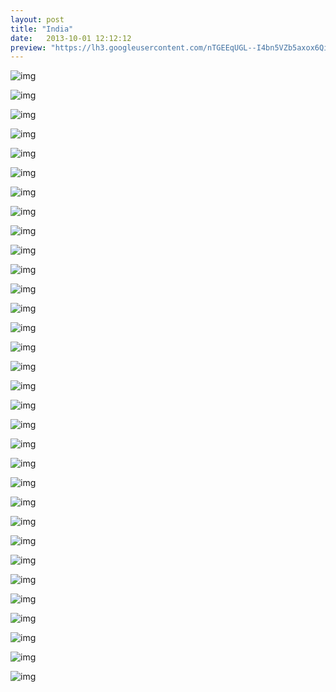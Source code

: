 ```yaml
---
layout: post
title: "India"
date:   2013-10-01 12:12:12
preview: "https://lh3.googleusercontent.com/nTGEEqUGL--I4bn5VZb5axox6QiVxJgp7uNxsA6ahSHxiSJWjTZg70jmuqlJD1divCZE75uMmS7cp1vAi4JGaOSwyKNQKZyqruNho3g5l9Vx6_FQjgqXWHaxmSzuqKbKRQYEzLqxoBaqb37ifbrGI008qOElYnTba-a9J3_DIs7nx3Xm0A70THMeJd6BihbM-5qvxHjgZbJ1v7fhu_vbaPn5Ll5akNAX1oT05YIy_Tv8z3irqxwS66mKecIVSfvQKJTg5W684L30nMcq2pR7GmPlE5dZWVV_WFJg_yO6-cYIV97cgZk6HDQVBATeUQfDluQtcEv7be-za4DziZHyLAzP39x1eORyzXprQFi_4lKfuM04Y7rzqRlCrBwdYPbfIgSvvoZijEb20QipC_8OteGRSEF6KFnmPvzD3UEuWyxiNSJI7U4CZdyf6RWbI2h7CYqOxZ9mkU5nYWK36l5_QUtG2atN79Qf0DuE4NdgayGFwPY-Pl7wBEC6ZiirjF9R-mkzz7lsGFAtUqtf6F0oo-pdehG_Qtgm0wdzVlScLz_lrWw88RzhTaWAECO8MNwTaUJes4s6w4kRWzwU-zts_TI8INdg1uc39wSojd-MsZ-Rf9QhOupFVQQeMy_XFUAimAnQRTdXHSLsYBOIH6JJa1lv=w490-h315-no"
---
```



![img](https://lh3.googleusercontent.com/nTGEEqUGL--I4bn5VZb5axox6QiVxJgp7uNxsA6ahSHxiSJWjTZg70jmuqlJD1divCZE75uMmS7cp1vAi4JGaOSwyKNQKZyqruNho3g5l9Vx6_FQjgqXWHaxmSzuqKbKRQYEzLqxoBaqb37ifbrGI008qOElYnTba-a9J3_DIs7nx3Xm0A70THMeJd6BihbM-5qvxHjgZbJ1v7fhu_vbaPn5Ll5akNAX1oT05YIy_Tv8z3irqxwS66mKecIVSfvQKJTg5W684L30nMcq2pR7GmPlE5dZWVV_WFJg_yO6-cYIV97cgZk6HDQVBATeUQfDluQtcEv7be-za4DziZHyLAzP39x1eORyzXprQFi_4lKfuM04Y7rzqRlCrBwdYPbfIgSvvoZijEb20QipC_8OteGRSEF6KFnmPvzD3UEuWyxiNSJI7U4CZdyf6RWbI2h7CYqOxZ9mkU5nYWK36l5_QUtG2atN79Qf0DuE4NdgayGFwPY-Pl7wBEC6ZiirjF9R-mkzz7lsGFAtUqtf6F0oo-pdehG_Qtgm0wdzVlScLz_lrWw88RzhTaWAECO8MNwTaUJes4s6w4kRWzwU-zts_TI8INdg1uc39wSojd-MsZ-Rf9QhOupFVQQeMy_XFUAimAnQRTdXHSLsYBOIH6JJa1lv=w490-h315-no)

![img](https://lh3.googleusercontent.com/DphwzfYTgDIJTYjgG2S0TsN3IryB9SgdldxyuPyX3DpkWGbVUaYXmzq4rM3EzTI45D-9wbA0WA5tLX9jq1iTYTMebcubmNa2YrmvsIqC4S7vc-Icr89Swfqprf8Im97mQPBnPUyTX21bTaf0woQ8XIvBURzdASBdgTRc34XxqjrdS_j2pq5z4eC_iEaGIbm0np9DAW0IgiEl8lpo6_UNbzF3DtPKSfl7z3UjjnvJ3f0Jx768FPd7s1Ylez--ggrTMBf0x6TH7TswqTZEsJEyKRuIJ3RmAVFnRyKdZVOm28cMe4i7UGVovr6e-t1stzJqH4mmDWy9wIa-gVRkvH_0LFhp9vy9IXO85wf5LdBohHg8c98Y3zv-2ue91esqNRwpPXrQUD48mmxY4fyf9oQh-5kHfIlR5cg-iPRyUQJznHrdGaqKVQg8IlObxoS8sINLnjKoQc67_mVcRkmSFpZDpQVEZwice7T7QDwZdwvmrjTxbQl5THYk7lK9OsY__NIpNQzd_DAA4Xbo_cy2ySYvUqQR5xyY_dbYmIn0ACDjakEyjODDy6ya7WmiIvqNBy4oEGEl9093TVgN7jnieMffB4HoHbDHpU18boyvXsJ0hHzoWmzQO-OGQ34sOmn0Ybeopq6V7CcUIYeOOD0Mon8bwAUg=w2012-h1509-no)

![img](https://lh3.googleusercontent.com/TqcKmQCkeTJePnbOX0llET87HDE7gu8e0Zi0cIElD3bWl8OrCT0_MtsjYUWKdb0EXSqOJdCWsxgEvdlU1eNr53EBdAbsQR4B1hjMIwwWNTDGVs-O1aKMDyn04h2pGaNsbe0IRk-zsI91mGdlmIW46dLctbXsr0KO3LHBc__3zljeqYvY48DxySGTOqSwYyvP6mq7WhsYXvTbTKMElnXsAZvv14qVO5tvyy3QmtB3KQ_skp-jzbNbQyXZjXmLRIWmIaD8AFWagbr5sSBLxKaTUDi2nSmoRI3Bve-iPWYVzU1eswwlAmtXpEFgombyBXnWP_KlTp5u6dTM4jZZt0_xso0FGeaRvCyqbavtOCRywJrqFnxVuFtV0Rk0afJgu6zE7gfzTKMmf2ZtgmwUxSNVNB4eP3cuX_nHyrTeIITIwny1R1yrDc0YLnkQbRzduPMKp5hzzjbgWOFZ6AhCgDHaWbUaZsT_r3Am6Z8nRd38mDQJPuxwLDhmnHtf74Xolw6-amomwx5pw2gdJBjpgoQF5B9FlGjiG78paXRX47ZTrjUAzMLo7xDsubPXfB9J8aB4cZAA7IBpa3vk-VJGoydLxnnfDBxqVMxsTerCpvlDVB3X2GQ02aV3A6Mdub-VxA9zdOuGCOFjHkd4L6GCgkB_9zzl=w1270-h1692-no)

![img](https://lh3.googleusercontent.com/lKkwahYdH3iFdMEiSmH-iaLwjZ9AbzVtcgcLOZov4jG7akUWGGImFqq4N0haFzDXVd_rx-ARCWd53zUHdNIVTqP0kxrCali09xUhi4geYTiCSjOmobmxZrVXKghypwaeXfuebujgHLulZb_bjFBDGRscREhV-7sfLYoxuEqKYlxs5X3XGATjC-xk2RH-9hfz5jerkLl3HK4YIsLzCM2qGmST8npNVvZUcY1mh8iWdAMv2qpuVjsQrxT6d5nvA6yRQv5v2fAv6etBVfkeWOcAYQTjEhlh2JaS4LqLX9eKpUbiwqSz_4YNqXO9WlJ1yOVgvsjKjJgm7pdj6qcHmyJzz34ee4bQxVFJOgcoYgW0O61Vl8tWPajNljMUwFk_pggUk5BjwjLb2MUAqwRCJXaTS-2cqq2EdFMbu4E5D7Tta-GNXDZdPw--2iPFDh07mwjtgISVQL3X4FuvseUmCmiVXfiUFMHnnFi3oxlC_L35KPao0AlxkXcCG1ZDuzm4as9iZ_78K0VdKE6p9ekHD8hcqjM2HsH0AQbrv3XqcSqN0Fm4Ir66kY-geWYdbcDtbBh0U8k1tNGJCBRjCca9-_Rtx_E2qlDhYvwzPxnyuSzRZti_VngDiEjjJJbyM9OCFGbH6tti_lxKIczU_MSK6mnJvvlX=w2406-h1612-no)

![img](https://lh3.googleusercontent.com/OqKEdQ6Amv8KsVg7uBW_LM842I7aBNjkXl348Cqil7i4LEbX4PHlOEBLwCOd9plJGpDUph27p-LGjIVLEsLlycdUBZJfzU6_DtJWEVuqYdtXWSAUsy_DGyXw6AKFALtBiqdTvjJaerjVKrTpOIDGV3ueM4Wz2dOknKKOnkbGbBLpWgigwSWrUMWZEVTpVcoou9d4x5hBGCnCeS04puoh18xbVj8-6p9MEYpYeaxVWj47BG7TWHy4_Vc3P4_iBaNva4sHibo2umm_0KKzTKDmZYWXYOpYKKJP8bG-RRqu90ZZfcnapVwixO7kxHhloPJutTEhbpB3S7BPinJtzaL2q60Er0LyB1VrjBgU9sUoypj2h7tGi5gaLd3aoaEjy1I6nPTwwCL9mzdjR8AlsMUeP5jqzOkkffXLemRbNSbEOBX87ImxeuZCHv63TT1_TiT3nVZw61GOFLK9MLQdGzxlibVmDVtGBrPik4kZSMknhzfq4wvs0cKC-TvNBtXvEAMePAjT1UyIM3JLp95HMyVsOsMdwJJ0l8SW2EkktftsV1yMWNLd9S5aDbEztMmhMzemDDjDpRXi3xQ8RVYfAwfyq229Nq8WFtTlPUOIdsvjeubShMlDV8F596izvle6T3H4zm2twr9RuHG71pICKWZ2BA6g=w1680-h1126-no)

![img](https://lh3.googleusercontent.com/0mPbue0d6PL9noEfZyLkYqcoczY4TAHIMaUJudNMjlr08YCUFtFdxquS88ZcyMtCWBffRgTmfxSwPW2Tq3QLsFmojZTBXaYmnT6tWmLb9d_50QBCVj5LSft6fLsy3NAe490RYg884izLaH_WwVteRASwh-bD1purHmCEGWkamNk5Ln7HA7iHAh3G7DU-4Q8mpWZRWA5BIPGARUOIbqwGtSwR6Y1KFTz4yGkzvb3KeWZcI_2e2u_gkzzrS2olpaqpxc_QOPbYNzrJqqouraPYESLBUH4IYBo8qrn6S-dCBbsm4gzly-haZKCmlDEW0vu5oyZ5g8sgqn95d04jvbtCo-qInmT2nwrS0eJj6_3qPu-laDB4BC4PSujaI6QDvnD7K1oYT0tt4LTT-7PSLUXWlpmOKizMuzSGRWhENltablmDb1AkYp_vWgUpxfWq3wPCsUk1mFrfVG_gm51HCjWddNbZLdQ_aeGQURoKh2m1ehw3lZQHBJF8eSNf3DIZ3Llla4i60wrotHMYGI5nSWVLi0LkxPBmaHq_XoEGJLriAHAiry3yOJxu5x4iy2YYqLHnBU4EB4Q3Ry6QHmyM1KaCvIYX0_IOjdt2oCPYtAMysBxxh68G9ChBmwGaPh12tnvAW1Q6osf760f7Eh0dijrjIi80=w1680-h1126-no)

![img](https://lh3.googleusercontent.com/H2inRXEAh4gAwv002ZaajOndDJZ7JN1yN9W_lVN8LqOTWSbgBH47mMaAOCZhECXR7uyFBhuZ687ho1inZqvau2ugGTsC0dp31NpjUTeW8jJr8ZLyLuDOLm7N72rNeGKB1ghkUph3rCflKAUkUZQ9v9v_r5iJP2P4jakiODPqGBwIsZ8nuxBTic6g4dPyiqCHu3p_zXbt9y80Un1Iidqi5XuP2et9MECrWLZlWm_KgqVgf9W_mdqtaNoffaTRLLTxQRVcyVvJlJ89M36OBVN5juSEnXueQ-4bheeesBQL4Io0Yj7_AsxvPtfZOyt5acDIy026NjcYl1bzwIM094qOCmYxsQWFpUFY1HEK_6xBBH8UnHVODfseXacHN3nkm6_i-8atDEbltWTAnxb6zKu4UBHyrXM0iU9UDFkusiCiOLl3LtVwyQhu43Zb-xu-bjES6DGSj_5IvoFajSLlaZdEAjE2RmG2xWyK0f3R3OcEw4h1oF6wmFpS3uRkes0spE_6lu_iM5Zw_0TMndqxfBHx5hRv5QfjtHG0I7ij44pLfpCb0HGSDNFFm_E7Wb90-erPEivXCYGiXDA8tU_Z6E759CK4Morn2Ym5mU4VYK0dWw4M3r3o1dP7r5fGfhjhMxzy5AuHRZc73RsHya0Nci0ORF_k=w1680-h1126-no)

![img](https://lh3.googleusercontent.com/YwuVjboEt0186vriTWW4rANisB-wTzY35qVtNn4b6eu-QsRY15hkMUOkWj28GpvobEAOHTE7p3h4xY2wY-eEVIPItKa5Lt3tvAE1ibMoaA1zMg6ckL0ohFu1rL1MyS60xsuTZzmVCZNvS3mhOwH9GWreGVHLozUj5oYS2QR3cjx71WwiNRVCVlmtcPYEd4KCd9liwzdb4AVfFEvB_L-lljgNr87rWfrsx4cqFO0gXbnKyKd8JveM5uDmwUzlGNL_rtt_xrXLKlxD21unn3Odgj6ymnbHC3gboV4vJGX83N1imLPHN_UxsOZBKyunZiyUqSsXjxdImc3DKbPsIQGCz3xi63qdigI6THPAbRh8vKemS0ZfrFU19Oe7lYn3sm-lofNtz63zUaLWSh8WQVGp3a3n3jhvdo34LSDldvgQOeuK9AcqUJ6_Zynzev8grkARW-vH4rmjwtrxhge3LYqyGgj4VgIsIHC5Cx33w4uMmgBPDnqnQZ9gD1GZwHKpTCFXip1tYhyjEOg2dSxI3ZscKGQkemRVRx9-5wbynbdE6r71yeijmijtWPSSrTpXRJSVNmep_bqEMXntgjEMXoW0LWhTdAE2me2liXSUM6Ltf2zDN0VCZGNCaeWAmut4iWAuwRBIeylLm5WRvZNRyuDUrLU3=w1680-h946-no)

![img](https://lh3.googleusercontent.com/b22dmjwoiRjINX-h8RlmIXvbjsh1yYoEAMU8Ie37QtqvoGPDOvlt1C9P4El-G1siaKqZpppcdJE1f0A5y_w6rhRvsZnHX33u0KxVRcQMpDubUQvKgvVIxitHFvnucgNv97k6YcoAJ0_6J0k0KxS9HMR3Tu-3qimyhCEX_rICHkUZDb8Tzan2Vvq3GqueRHrO0B_IuoMGft0sC4Ze4fZRSnKVin57Im52BElbr5h1thJm-1vSN_QoGpNj8X5fG-9UQEon5tY3MK8VImEYQDES_osv_OIMvnLWjAAw_3UJJOjlETaAZDhZOjN18VtLCmn-QvW7kpolkKT6uSoYjw---nfuu02m_sSzj12D9SegjFm0RWYstudh4tWmmD1eGcH4BBPJBgi4pTHISEfBtQ8XUet9sViBIYhMsSO3ef8_U1j_ePpLK-fudDDw13l7oSDXzy0Q3qzjRLeAnTmMpIOcCLMTW2ZGZ5ItnXe-DSyja_0GFDml0PipFUz3Asx75X4Wj7IEC6PYKeoPMwKOPfZObUfBa4aNK-IATP0TKyb9YnSDaSFdYs84fLHQGpukywpqwWHaUSC2boM5WUi7lwVYht3_FZZkFqjqFdwTWza7ZSylVQFJAKlfVLtQ-Gny0VaoI0WE4rxI54VzhZiLmcFvmSKs=w1680-h1126-no)

![img](https://lh3.googleusercontent.com/ioeiNkiw4wS09paeM-EMZ72j-4B5uJTG919-nlXCAoc66REN5FxQ7jf4CzHj0NeezcX8LU-ierOxqPxlOmrbExHFsh5uJm0AUCz5Vp3wMWr3G0BXiPnKC4yxUrsGyrlHWoR46jCaBvBKzf8zb3TytLYLu3YHfS1k4pDaBkZ9NOSfIpSur3j8HRAmJzjetR-NPWajrkWZVry_sUhSAt3Pkb1WFY3o6hcP1XYj7Jx0pET6ofZBebkXcXow4Qm9dFdHXw3ijYJAjc8TTaHfM70hm1R8Bm5KbGE50vP1bugXpqSmv5EyyTbsnTU9XZdol69QfB4Cs7wIsjKFiHURIk5-8zxvPL8XJ-R62avjjPL9A6NzN9XBOn6VWMCsorzTZPKxmSyJsqVEwahDImZ3VEJh9Rt_ccRW-x63zSZSH3y8MEQcxseaWlm28zGPchitVWxGC1J685VEAbOsj-Ux8iPMCCrXANA3KqObHoqWroS3AyFYDDg7TdhSE1dsU_iVLO9mASWRnE-qTiEmJ6fjV3mlxwqWdUem-5s8f6d9XPRzuVycFzm6uymsXxCprLVc95yxEJHG2RlQU1ZbLzZw8LHcxEIagiwqm4d4TAEX2gnVHbOkmhXY3W7WXXtlBUw_FU_Q5Hq1-lnfMYXnz7g0nUzR2kOv=w1680-h1260-no)

![img](https://lh3.googleusercontent.com/wwt6mf9y20ZhkP2Sys0UyqUIrk3YimONn6o5qJSisuLMuM8wAsqBK69wmya2-q7oGhtxiU5M_o4eBVvTAEIxPZBSEHgmgnSC2xLvfBot495JQAlaG9ng5ZSlUtYecj-BSzL_9NTKbfRSX0_zY7jTFFDVLeH10NRLy7Tcg7YFYzA6LmKhJpYLiDCKHOZOVHjpViYjspHDoohqDbkUXn33S5JsSo1TYCpRhBlbIsUBGGKyU24NT8AhaclQunWVv4M1kUMbREblprts9KXR_kgsRRAvgOWn0W_Cripn-R-j3WnpHyGLrhIu-h_-Byc2urN7XNJtckHKKtSO6oph1Q94Tolx6rHvelTYFC7u9G4jfRHmMkkkbCZydG_Ny7mF5YqR7BA2PucvVV1AWMsSfFVz3cFTq4_jt2NU3Ato5AbqlCGxjni-xcRmPPlhytP0X7taKEHI37x0ZCM0eHr0MjUmg7z1ud9xsH7hjsBuT1eXjwN8pv_sTx9dCku23ee-SMUCXHLUGWdyFs1ozhSbOm9Tlzd_Y2DjPNi66Cg7P6D0EAL85PIJCwOzBZ_65pMK0bNhIZ1RjKIWPBCEU4ApVWPvsq98IuQYLMauvQoI8ZhrILHPrUIEFpVdMCdklKA2AghCy9gxtX0oy-OszCnKahJyKTpX=w1680-h1126-no)

![img](https://lh3.googleusercontent.com/3CQIWd1Qmbm6nV_5HLL72NKiEEGBBo7uJBsrg4KnmWRDo6sJk4f1QHAo3o0VPBTmFG4PsBNTsfrG_A7BCV3Q5CdYMWwz0N4-V5rzDcdAW8_RT7Hb0JfDnepg64ZecPryt1BhRvTHJmVcghcllBLYlaZIuk-LAGNKVn1J8N6w21RbKMmHBfcLgKVtYOnQFFJCChq3qr95PEmj9GEF9lqOKJ-DXXWcrTne4M_qyt-5ncf4atwHGQ1yVaw0Xye2tSU8aERNuCx71VcpHxl8scERxhoOJ4y2EmHOQU40-HBTKjbLrJkyLnipoqpuOtDxLEDNx4PTYZn2dQm-gXkQtdzj_M_G57LoESOIyqH1Vh3Ug3kFS9GrAD1tgAP6vTeVggVFRAhernm7bhdvhI0VosQxML17t45112nDqUEE1U9yV8MNK1MMqtB_QpqcRDmTuawhA5WqbkJu3LWpa-CSkTimOsbP1iiY6gXuZKukazWX5NXo0BtEImZab7dWf46rqxrLbjbXWc3nHyUY8QdqJAo_Ld1zHbjHOt0IxF4C2M3gHGQjRzmTmtEWwQaBjKXOfM9-zoDPP6lp2QULuSDy9M9qM1Mk-W6RqpkFB5Vfhptw9-QXIszelLpNUdp4o7akMRvtc9wYcTCYNXr1xeSdCLmDW45Y=w1680-h1126-no)

![img](https://lh3.googleusercontent.com/VE87ukFug6RwrnzBb9AalEzYoT0SsrAI_durkfsSOjln_0asRmmDUtW8HmW6_Vf0lNI06wLfdFQlZ5i-ZePFect274uRaeMuIR3FNJ9Qz4XYTgZnE1zWJkEKpauDAVhK0e0F9JA6_AfAnDHZG5p5Z-FwRqESYa494RRJqd7h7KABLkmY42trq7TVjs17dTo1IbjRsgOx6hZ7H0YnZnag4UzGA91dl2XCEWc0XVLy65WFFaYLL7Aif3DdgI0OtP2OOHHC-4hWYBTKL8y-eYQsrSzPyhTlkaYYDq5nt_FYRnugY-UvvO44WljSeqCz_lFX0Hn84ODW58TvmZdJrK3g3cp4FR8t2D6abH4udDdvtQ9mXD7upiXV5aKx8ZQXiV-UNLZIyH3Ot3TWdGwFnlPkno1YJeupiuXfbkTlnvGgZtE-jlHvj8hAc_W65p-_Go_nHzuPOBWHk7jlrZcx_ykv6-EggisaInlZ-s79lnrtLl5uCyctluaaiJdsWrCqIPXmMsqv7DFMQqJc-5BahFA5XK44MoSFA9oNGiVTcy_Ul1-L9qhPaMxVFdJOL2dWxPvFsIqi3vrKE3FgXm2iz9Ricqyfhbxixzpn5y3eZa_5s_0naRttgpO3CHYJXW-wzaiVmFcMGhEWVoOPNVN7mymvCYCp=w1270-h1692-no)

![img](https://lh3.googleusercontent.com/sgJ0U8Nh1hOHi6JHwg4-8oIXDJYtdQhZ2jXXjIGrmTFpEIyus0AmnPGHtqVbmfHFen_JOHSQllCk3Bhfv_eCvzrRdyIDk_vl_e-kJgPCaCMB0TVbJQPWN6eCqh_uKcbi0U889rBKfzw1rqiikr8f8OQd49OR08jD5wtfqAfHctj-Vz9DhgZV2qiYkcGnTuYP9bQqb2c1mHI_MVojQ3h23xHWB_1TNyVhzsz8sQwrHFurdR2ATKpu-xTQZSohSUIueR8p9hVbyknnpmJpPLpRYVCQLS1HdWSwdc8mQFPsuBXGMNxz6VJbhCpBKq8wk8rp46yaImifK6UAZMYAt5Qh5dvjs2Lomj-dXzrk4CxnfXkw-VnTDfXvHSSunzqK8RhaZM49tljUprjIPTQ4JWf7_POH6LVe5zUT6ryxdMlAX9PYPNZ7G07oaQ7oC7qD2grRefea01bpC1Ny2m1mzBpmqNwGiqifNptuf2Aur0RV-Jou-ud7iO06k_u8NqkkGneIHdYnkkxMBiBrJ82EC_-sBjZqZc4GPksBTe8WZuZrk-7-iyRpJYP41gHu0JYNbNJ-48P9h3M917jrXljtvNDCXYQNRWao4DQdy8D1cmpTo972BbunQ2rKKZnM_vst_ijypxy0bgRg0LiJtdm142le_Q2i=w1680-h1260-no)

![img](https://lh3.googleusercontent.com/3wFGW_sCvkPSS_4Ng9-LpP7ssf8h71OmND2wuXH8RVXP4oBxJmWjsQkYnoW9Ra5BMfJLcU8E0Cz6K0Z8UxW_PNsZqJ2Q8w9SiAjeCkFxwYxIgn0D5OyO56Whp84q371RRMi6rj74sUKj2FCu6BUn7udfGDhBgUvBOvRfPUMTgYmxBTxuGa6wycDm_IORMEcayJHsEamJ4yXJit-QOAG-X85o2xHko6e4GaJsTKxGvx--OvGvON2Ft319MNbHJKK8n-xSEP58g4jYsw3ddBF0U6z4Zmi_giw2mXuTRBmypmKya1pWQwe6UgKdO58x6DJJqqf6y-b_o7UHxKWr0Uui-zy78KDUx6Ygujg4JD6nkTifbIbWVE4LqJcDU2llZoRQUfir8mo_RsiOPF_0hC3ZqHvSRFzzIWoryqqauW9OiwRLuATbBTXNUbQd3VtWKVxGwUhGCD34ZmbzfHjaYp9VQlyYTHXMAqh2HK8aYQ8jlsHGU8Kaub9aSgEkkFaGckLy4ysiMioE5w3gU40lrZOtbS52ao7ks5OZ5dk_lswmtjktQFgzuKSQ7Lx08pqQ_QSfQuegqEnULzbkgMiP-0OZFEpiKjmv6HzR1udT5X576IK6OStjsY399wjXEkyxnbYVfHG44zrj58q9vZn5IzmJiab6=w1680-h1126-no)

![img](https://lh3.googleusercontent.com/-HY3ibQQ5tUKgbi3TUDdixhYTFdzJCx2sgh5edec531A3q-CgOZ0JOXLfrfDHa6AEt_q1ua26tLkKUxuDXXauZY-jx0EL8ir0kI8U9ZwofPvCGGdLWOOBb0ZxV2palk5QRsDYkBChckogZDzO1i18Y6TCjfQIInKUJLWzE9OL1BasNT78SVANd3mcPHG4klyWY3qfFlyXcQdGbKEpKBYYoAEmqAc2ebgOOLqnbt5KGGZa1NLQ58x480qhdkK22Re6OPd2_O3Dp79IzogxBB4u32VCs0KyQCAYQrnN2PnnEPkQZs5NQQXuroGlD23JdQbOw3NXCocM8n7dlNuwt8Pb5a2ROZl6h01ceKpJMZ-VrurUBmnWvf6uC6YsMZ8SobwVRvwvKReMM7SRLMIKgcz6267P_u-veRvu85-wYurGSXnzFiVkCxmR9KJjvfoG2w0CylnW2XCrIlfGXTdMDWwtDRgR2IUGF45nQjN3YKAUqdWcmWLTPP8sRFG9wiS2FgaQBuVu2pW45O0wXS97RR8pk4849q3kcGxO0_g3nuDKvSPd4Uy358Fk3qreXxbor-W9oFb0f2iQo_Q2J_hUsHctkZJcQWkU7YEXvubjZ4GqdkEQnUrNoFWlOcdAPe5Mkz_bVjl9IMkKUeVzrFJ-DamLANN=w1680-h1260-no)

![img](https://lh3.googleusercontent.com/jLcAP6lsDfVppFRMsQQSBNdTl6_eGk503Uhed70l9PhsU-3ZvhjqS9WZVNGcAbZHk8uGx1nLSYUy-gWQmbRcyX10ZTXJnOAxbvDUkKYbQ7NEkim15vAtE2enrOU3trEoMD1RgONdwurvgH9zeUAKDL9LYzM9-Z8zMf_PzMUrq38Vlt5EB6zbGXcCwEMTZQlJMAZ2i_bi1CcFJV2GFzFhJ-rbmBweU3q_vNsLCxVDW7rVHtUpYQ73eiHEb4Cyi-d7hijVx9I7DpStpWxH-vMgQqhBbRdO5AOb11_bT47s3JF50QcaodUvVs7Au4ZOWIyS1QGGCvXiAHtKlzggRKkb809ImDcFHm7s0jfN_BhtFdlTK0W2DQocaa0H2wfgo279sjnSFrK6Mu1v-a_r3YRbhN7VBplrZYSUwVdjyIhnG0x6pEWnIcSH3wCIQTW8GI--nIVRtGeRxuUZwV4fGOXcn7Q0K6TBe_HjPD-VJjcTCI9hh6nr57q3gGYalbYD3YnVyrvQ9iCaTqtga7roA1aD5SISv1_mGRr9pQ2eBa90_mvjLyDaIEq7US6t5zvGbH5nNhd7-QEYwaYb6sJ0RPp_uUWejgkb1RB_zncyL4cBYcFUVktIGRsUiCD2SimIdPfdRVlcKwDK_s0QtjkYkAQKnKW4=w1680-h1126-no)

![img](https://lh3.googleusercontent.com/q5UmwDRuupUB5PL-eyBIJ9Y1jppE9kOxLhWjAVXFt-xNsJOMh5j9z1MczDrF-xJ9Xeb6bg6YMc6Su8u-lMJA0iLi1pwJrCHeshq3qivNq7V_0AceNpW5aSABhC-c3X4LMfqQnbtvl66ZY8gf8EuISg99mgcIR61Ouzpxu7vd3vCMqAWgxNsaRwSjMnHkf0mzv0bOljtfEJL7Ye6-afg_7tOopr19kI6IbdIn3umjMW_bGoNxan32kqjItRXZMs_gMoN7i_IISe6g9h1CRbDekOynZv6qBzJQ_v3n0Sp52Xy7oel50uutc5tAPK3YQsz1bne6_oLp9WFhp4gXslpcrcYosvFqGA2o1iCKnrDSWViN2qz8HkUSGDdjMBSk53K26NwBpNbUWUJND6S-B-lOGk8i6Woobil5MXH9x749nai5cAzSqpnL5QEa0UrfT2p01UbcjU-0NxVsxM4-WrjJylAeUk0DtbdntfXqh00h2eUWnxp4qJNv2uuLkCSIUEDAdFylGE2dKw_2JntyeTmJSqwTXBfsv5KiEvw51mjVgS7HnOkaSYUdo3s1f2m9Y0ytS3zFcwmkMbxDAiiqh9qvk_HKbCo1Zm6h2RbAxvUvW2UW0qvG-ABLKN-EcyQe1hQvM-XVB7Q2tcKNG29fzklMYVre=w1680-h1260-no)

![img](https://lh3.googleusercontent.com/x51htnFrtEkOowbPFl5GfxrbWOnS-sMHdDjr-Ruzk-pk1dpsMkV7L7lyTYGVmj0hbdEvosmmDT5suxcW6fv_RKLDYRn2ksR0OUCfv6nn3fo1YKqRNUb2maJFPLxKgbHlDT7lRLE012o6wAC-aaO2R4-HjSvsgj-C_RpO22xK0fVp2HL3ZoOuMoOhzUIPhCcrTI0-cGS98CUM7_ypT_33Vv49R81XVJ4XQdZP0hFI1ci4vuhg-FIfKuWxdQ7vEMcwk--DbmcJgExghs7R8fbCk58LnYcT8m18YcsdAbZB2KKJhgIF6Bwlq5PdWiLjjtorORPpGRopJAbFwOFeRQs9yNcO9MkBUhXBIqFcPM6x2TOHOgeMBNxC6jlknz2fJIbQc0CAyK3nqEV_xLMBe9RqE6Ld9oH1LZmkGbQPTc9EjzaUSeM8QMszYFFIiQ0L-pMkbNiZR2fZu58xWQm8T4oRvynOqmES5aVeyipQDSZqi9aDTfJAURHWxqB1DP_BR5cFUlGWItMBb5HKWzNsfEyv1NnUZkpuxsBp7pfh5YUZvHCTdavCGOytbXhDgMNsyBBKESPmtUyh-e_eWLUlx42GT-YxEs0vrGvfmu8WvOI2zEGLDMVw2cgUoh3FQwkxSqQHVcUo6ObgSZxgJUSQrwZAiN54=w1270-h1692-no)

![img](https://lh3.googleusercontent.com/vW1lwU1q7Y8qM-T0xlxYorwqq7_fstnbZmpDkNeGL8WMFFR6DzciTHR4eF12vu4OvnTMyvf3YDPLA7ivTIU2RyLdmAGxKNSgPAxyfur5jd5YHp38vB0efyFn8PXQU_b34AQzh1OV6S6aTTBjKwQDFGCyJKhC14CUjJ3TkVuprlZm9umXcGddNWtHWvTzhCi6qyTAVnEEBorvW9noeNqjVejqbuAAYiwCmtaAZXq36r5gAVQ8jA-iY0x-hvp75hTUBmhorVqFoSC91suVej82-S6Yo4cRYYh1Y1RgzDyvj2ru2FgAB2a_tsBpGGUI_jdupfUYjbQNB0BcjdOoYIWAS2XIhYGPvz-dCMPvF7jW-ewySLD-sKxG59iknAUqKy5ky1bPd59UA33iLyWsQeTSXwQxnDfypPj7shpqHKay5Zt18CXL69ka6vOD7hSmscO4dWx7uOSRe0gdRi-J-784zTRgFjgoDtp16wK7VXr0Mmj7M-ZVif8nEoMpXt43UzIGHhz9IiAmO7o-uOfWPWWFCTWv4J7ohFCVKDzdG3MevpPQKno37iBtIug6S0moeVChwzxI0xjzEruskZxYSahrDT0_gz9A50CSTfkhWsWnz_gyRUkAtpgPc8fmdDq7cagkGNy-Qzocz2H37A7JfhyHU-iN=w1680-h1260-no)

![img](https://lh3.googleusercontent.com/4FBIqrk3jIfvbng4yq3cCvi9Mry-OgV5i4NgnI6d4DYmcCUH7ggbOB_EqNIlsUxDxaD874EJ61fMrEaoau0eZAx4IDoitJ_Ojh2fAO4wH3b4d4jmIJJsobpG-ghi7u0mWau3FxfmklV57_XcBDURIxzEe0Cn4YsseUnUfTkgBm7--d9JJ6cfSpBBCG09zOBrZCW69-ncxLfHgQ7nhWtBr2_NYGz0AA2t7QUt2VcHA0KriLGBaGW1-RptN1ETxF5jJDbdgXAWxwJDYJBVKSBJFIQK7pgK_2Hu6i33o12DKGF1HONyVxgC-YBEiwhuxqEMxXrjYjg8JCB-dWKniU9HRKmM3RBhvHQYj6g9uOpZ48U9NQe2Yf-4qLu12WpgVrBwiQrnDY8XemPPFZJCqR-aRi1T2oL3uryVcTXdjgmFdXHmKR87UN0fVRETu4sxcMmgVqRyN4MueUC5Pe8I7UvaX6Rm9D1YUP52WDVEx-cLfOhSiSRvY72BDslT7Jxa9shhmOZfOZemqwfcM-WyOWsJtGJIHdli5r1sLz_KPKhlul0Zb-b6llDEXjU1Txe4OfEpijMQLa81UYzC6Sf5H0m9EaaiMpHucUbhX6qZ8hwC76LZYz4hmpJjg05T3Ag6G2hmdsS1cx73lQ5OPallgj-uxVMX=w1680-h1126-no)

![img](https://lh3.googleusercontent.com/-m9aCF1e0nc0eE-UXAitv8ZWBoDIWTW04idvf3JOmBFBbIE4rih74MT_a7a85rMFA89CadWJQVGWe2ysyZnLTWwOudhy8NdZegtlRYgk3NQWOgaOwfeMfe6Rgsm52WPl4-wLcrg-eTTuokqddLCE2EBr8Oxq4Rn9Rs-c8qRe1DZCR4MjieDUOj6h_uLZYlKbnJpiQ2DGt1h6690i5QJ0QQvHAZDgQY3TvUJh8R31IWp-Q-uYG6hMR1bqksmwSuYLtll3AV6nnlSIu9Ud3pmU9RcXWo4JBsJsmvlJGSxUVTpG4YmfdXloC31h7mAGPJjk06O-Gzh4OEixX2_J2CgkX_V5Bx-yyJwgd4hd3SPb1vcUZ6bhPWo2xplXWkpGSSUkrbHSEedrJ3gwQz8YMRVdJJYkjOGpLmxLa_HI4DXDm_x3c7Fxe_1P18TGVblgaen3ouT5OWx2yBG4PiObE-NJbIZeJIJ05bR2zN0AiHnpUJb8t0DPYjvcKu9-8XJBAUD1RSPIqKkSGOohPUNItxqmfMxrFtsd31KfvzWJ3iyLNTjhVnh4KwiDKqHb8ecVtIDfb8UbWkZfeTcACtHjJl_CqwzsfavUXUNj1BBLcOvVE4F6D05FzlnycN5QOxxl9txt5AlcT8tRcO6NEdB1TPHD4D5P=w1680-h946-no)

![img](https://lh3.googleusercontent.com/7x40P0RbVfV11chpJtnwz0Y3L7AX3kbNPUQoxpzw0ky-r3JCL6bKbFzCFTTJ31wXPP-ns64qjss83clYbL-46IN8Pg3rrr8DUKYpL2kXkdmzAIZT0lqmivIJYQz7AE-4NlWAAgyLdkvkTPTnuVYhpplFYKaKxT4iPlFMRRIXtbLk91XhFQixWRuIKA3_CfxphZTLYiJys23gEedA5NjWHAhl5e-P93zRVRye-GgbGwIJWlFMpEeuxqclox_tM9cwmU4LnGEiRJGo-nDKDpujNQy2En8gi6U3XVMq0qOZxmmhGnFvfrSnYrOCvPTIwe3GaPtsSgCehh_z-QUBBtP7hjkLV8s5HBgOb6fvFKWmPTeEx4Sc3ytBi7j5yQtS0FpTIOIrwnT5jCae3avCMaAHhZNqcCrrhO2GeEo-M3r7Att-5BORxzzxj2N3TBkQ91B91tZAgAZdjjnPHefFrenu6BNEO9Kh7DpLZ1Csr3r3Yehfpt6XXuPVDxNsi8H0nFifO1KevmPtuVdx814-pzfzo75_aoJRBEzwfvzONrV11VNQ1ga1vLqlOlLC_UT1k-G3f1bVAg9yzM7OlsDpROiZFDALKM3xt5Tskg_k_X_Oa-SDMGnRSaanpcfhMIKNC9KWFecfwvE-Oy_bu6LDmn19h8AX=w1270-h1692-no)

![img](https://lh3.googleusercontent.com/eV1aCEgpHTFAQcyGthZ99CdeC1ydXqVLzt0CG2jxzwUaGXZMXK1Cz4kT7Zmz3FVOBEs189ksa3cfZSsNpTNEquXdSqFZ6jGuG9aTxNvReC4tVFe5xsUVSJdVKnpV6VQUFRPy_XokARsj957k0OHpf1zV_VcSCLRwG8EdiVmRkNTSEQXJESjtehajWTuqxJxUa5_ELaOEENLPeEVVXYSaKlQi0W1yOTWQgCpC2zv4BXX7S2rlZIdQipQbk4_1h_-ssxU_sbEmhcmSK9lLlH-YMFhePUEHL7B5ayK8uakWdJLh96oUngBQixaYg7eP4NX5sESD-f0WxXtEm1njetConOB8-8akT2AlwMkBi7JhFoxPxinyv-E_8RCGdciuNUv8mB-JFMb8qQpukMRMxoLzUH2iKR_8ssjvNakS2VbFrm1MhR4Hs7L1aHchPJfDL0gJ_UPufzCjxEaTDl5IT6XFZ1AadnW36rSCv2-TlRwOquPsmjGONXXfl0jwR--1hcYYgBZ5apyGjfYlsf1khtT4XMC6XVdOxuIL5wBt8BJ6sMh5DR0ZIJLJ7nXw6LOsWTgYO5NEClmjMUDDD5M9gLN19QQhSiX_qHfhzYPvX2OC8PNeqK_zb-6w4uxsbAhOzQ_8UWXmbte7vRczOJsilAjryphD=w1680-h946-no)

![img](https://lh3.googleusercontent.com/UUwnE2Z1VqSYFn12QExiGE6aVvy9knwS_ACSNP_Yli6Es-BEJAlGKf24GZeo3-Hk3quxr-PKtMrRiUfcJmNXgvnLUsKQkbNmBhlNPO0F5SWEJVZb7hwfXb86DLGej-YsBHcgNW1ARqxB_yl6ZMyl-DmzeEAZjhUcWhsxi0jQH5aYq6TwAn9hgf24wRqN5FrK1d5W3HXFF90SlMNxPjsr5BVzMQsLVIgAdWa9pKpnivvffIzZdSYShtv48WO-tapJWieAYmM9KY8TAy4NJ7dzXlRN-MGhNc5iC-eSw91e2rus3WdjDJJ_6TSKtA2YqPBjujjw1VmaboGxN5FJcQzjsdwkDS6yF00_6Wu-iV1XEAQKe-8wc-s8mf8P5IZimalatLUd-3MoWgRejTEbosWUzLqna5B1fkhMDmWjP_m6s8sGhvh7RNr3jpaVighPDfQiMBG27rcyUcV9xTnehWZISozFuda-DWDK5axRJ0uFkEL-qZoRtvHS1vmXAJCLChXygrge9hI1B0bKoSYLI5vjkd1JnpnvYC8ODu-zCy1y4bxeK3lAqBNnktnxW7kraAIgmhsheJKzdbW5ySpNcF2kLypOYrR6yK895ZTSMq-LEBb40fduW_zPY7JEabXRsP30w8Jpu5H-QUkeQ3_vXuawfEB9=w1680-h1260-no)

![img](https://lh3.googleusercontent.com/yI41sG6GHr0UwcR9S5VGzifCbcRyNzNg2hW9Syp8RAWAlB0-mIUux7RYlhHdYvBfbLeji49MhR0D1u5yvt_ekpCCmMZjjWvx93KkmK0oVnZGpKiSP_FZ7vjF4zROfrNLf1F9fOugMxPzV7njMUlwpK_MtL3ZkunOThbngn9y2pWaptWFke30D4s8cUYNk59OBFt5A6iOxYugRSTm7oi9_3mER4C0ILcUMnC1Xf36A24yW5_j6tLmzPVK5i-0VvwqzYbNlmQYonMHD0huAtL3Bz11d0-FlrLt4PjxqbobojUtQEKh-ul0T1gKgV1F9EJ_4pefvFxwrQW19MgxetCvryxz6L3uWnH6wHuNz1sOGOiykH1Qi0YWA_XUpPAAauQ2MhKrLbrknK2HJIrZneYuZI25lFFgQrddWyIsDZPXhOgOz00kxsPEIB7jipw9zh85DK4n91AzVU4b1ZInDyBw7ltwTTFzhz3n6rjx_E0XXyhjJF_6MGRLDWKANf8AKFgsTZbL8FX2pUlpA0wzSkQyTz0EEQ6zi212d07cc1kiRnTbUn7J1QSzH9cQJl-kAX646C4MCay_mS_qzG-TvfUMAdEi1rj_6gWP4-cRhrZ7X936ZRK0-a59KJyuXcUxLvaXTYdE9jQJbaZ87S4jYxoPoQ4O=w1680-h1260-no)

![img](https://lh3.googleusercontent.com/VXMoUBWIi130vwe6Gg2Aqwtb1V_Q1MyaH-VOuMn-OSiJ4WkdURzDmUoH8qe8WYAMIzChClJPYj5AKID2PnrrAw8hyWYgnsN9-uibuINEMVG2t0RalFkiKW_-JKy0J-T7AMYfTK9fLYskTAsOFytn65J6zPMGfvw8MMYQl7F8rZ9ZINFC2pWBG5IfQ-W3lyn9ni-vzCzyA_uYbjJw8fCmKUvJsrhQdr6J4tfQR5HCcRNDa4Bl-wwtl9s1BjG0p7bu6uVay7dpUY52I4qg68FdxejgbotjW5IUqmP6qySIrVGXXXixd2KnDC_XTX-TVRIjbjc9m31OC5xIss7OJ1jVJRbcmGCzWOInScay-pa7VwnidmsUxwt7qSX6NqQu0EM-XsePicJ68JfN50Lx7-MtcTi-fEsNvxS_gP3KhdURBvebkI13zofpu-tIkxk4hPP8KcmMc5HeKk_6RRDKEti7dLs0EjRbatt0-1pc82aO91mVn553B9CIvh_xoo1iqDHn922PYwSbv12AoXZgNuTUBQv5TA34lDso9RycOmwh0kU7Te4wP3aslXDfhu3FUtYJGcZeari2sMYPalLsZsF2tTZ0Fqu6ZRzPWZTcQD8ijJ7hptIezVrVnKAtpCd73kfEdb4UWzG12vEWKXcYYirl-PK8=w1680-h946-no)

![img](https://lh3.googleusercontent.com/W3qlSRiSsCuxM5zPxWX1hgdnhD1v0DptvvuwAFjREXDkui2fjM6AMfjezxQzT45vcVnDaTLANSM5bdW3Z1qp40rP8DHXwckTJjxguGM6xdrHuoAUuCaBEOlTZE-aR7m2ngpcDmj1XwpgK1qOmkK2DJFlO3wANtiYSf-QTPMtyL8ukckyyOxKvMS0uzYtsw3lVNbXmiDAsLdIDoF3EjF3dhlGeEF6kJrgjOa3pRP7xW7bFjPr0VjPdKjooFC7-_sgUen798_sglgBNSiIqIY876scptAEBCnu3yvku2DVLjQqrzNQNxQgL_WHGOBEcPIMwXwn2YT9TdxCm4y3WDPbydRioKkpEcqeRoTpSL3uSRU8Sj7WhZRVsPci-7wEmpgt7a2gi-MLCeG23ljUCtLSOR-I9CKYyiMrEYy713Zc2OSCjsDpuFDYDQVKX_11yeN6U_QmYXBOd6--8gfjmM0BYfPCqf2iAuRiAc_sWuu-U3klyi1l2PNJm9BHdlRiIJ_X0RNZfqTcXLiBUSFUM8y0WcocxA5zZ0F37-099ZBctq1TP80XLbrxYjYYP9DV7SQpTkEOJ-5fLVcwrT2GuMZGfWdNhG2Nu18-KhTjb_KBjTcs-qVfcsZ37urEcYxAJ8iDql8TMrtiI0hqgMKM-qWw2i--=w1680-h1126-no)

![img](https://lh3.googleusercontent.com/MfoR2OMoECMSFNrGySlzUv3G82ELcc3Y5CCc7f8jipWUR-xwNyvFuktYtjE_nLhvd9AcA8KZitjFd07g18ihCCTpZmfDY7vzzpdKfQWGiH1qFmjAUiH0rX3Yh3QAGZybzJa1j2tY2BYVWx8C9Z2s4HrhUz7Ve1pRMzV7FebmDpzrPeypqmhloAr5zGJPox7SJ3ChUZbyf1EDKv9m0ep-yl8u6ODBWtS8AKX7Ox95XS91VsXWaRjMkpLwLu7qb2kVsUYC5NZ79tgEPfDILw5AKXDTg36nb92i8s0aRrKWpyNFuPWJcI2qyN3YURYn7jb6eQYDX_iZmS2efaC26qcVXiG5eLSFPnO_bJ0oFeyf1IEgn9-UXHcHZxYTlIiMIYIXWfAZRH8AsdGOYG8jjFC4MeqCBaA00sgs-EUk0h9SClEj6SKVcw70l7l7iSEnx4DgL-DLczcf1qh9LU0yn8X6SQBLe6leXVH7nlq3ZJHIP2yqvruGTnoxLaftWkGnMT0hsR-n8AB4k1kSf556rPAfVDDnmnjZJFxIRjaTihVvgFHqMBRo48g18bKKP1a-32pyC4dSAE8SJZkGZMKF3bnR0JUEgWbeHjqU8vcRTLBPIlIRG-9DrIn3uuPcb6c0kxQVRUqQClcIRAc-SyA2UTmTNIpp=w1680-h1126-no)

![img](https://lh3.googleusercontent.com/JE8Zio5zd31r8bnOFpf1OiFIhABu9TVwD_R_VF3IFMX6d8_oLrz3cqMuhGB8HPyeHePfc-Cuuc65pv2QcZabTgklRm8VcBVqJ1yuRVVHaSXdTRHeNxVNiQSwow2kUkLxps6iNPwfSSsDPjEal-6qa7U2rre1ngD_LLDz2GHklE77sdn0x47D6YisbaqH1UlCHjtped6CBh4rZ3INBf5eiPCP-ZiUengSydZc2rcKlxbiWFMkHR2qaRbbIqjbp0huQozHZh_8pF5pQhgT55TqRbO8Brry7LzZj0HYM3KIMOVM8b16gSj0XY5HeCOA24u5xjydCr2kvCeHdBVw0KeNRju2bbk_I9jYVU2IbmzDOj7rGmXGBIpmviF5RI5QIvHIg9YvHN0UENbxtM1rv4-7pxb9fGn2ipmFoXjfhRF5epQqr7ENnA3phrC5iZliSUHIQC_PG2gyU6PNGLFjE3fSqgO77d2HIo-0bkl5Glf7uJvEDHxLq4dj1huB7cFdfhoqc22KxZMOyDmwVISZJUPDZKnwWNWEcWhY2oTk3ZRJfntyy91SeGuW-5kanxJqA6m9rUIPzXV74kZbjDkcLr7KtmKnYBYYZbYMA-vyxzgkoWyMfleRT4zQLfZPNRyvqeAbZE2TBjT_8TT9N-mT7-lBa2Jf=w1680-h1126-no)

![img](https://lh3.googleusercontent.com/hsM-VgYkJcwNarqU4wbkpltzMdHYMR-cIVQj0f2D2ATcMc2fHjO852Qp6WjQH3sT5AAERFdHj6WReAKHAMad3UE5b9tpnrUvKyeLb5z3usd8pkZ9P9iacvHUbkiNZH1D_FHhCj4D9UepHD16IY0hp3x5khaO3R0WNfkb_v4bJqg4MjSt7akf8VkTvW_x8Fjh7vOV3Af9gjL-EXUHqtH1iPIjoTJvVSnComEYagxzEc3Jcx6ySJgym_OyQIcNBNh02OvmNROF_2NouIsACYVLxzUcTSHqG3U4DUR8sMe4fEm5dCNtBY39om3E4PKEfOGNp-WC-MycDr-T-D-ybSL3yCncMbZj9JIHs6mEW6_RZxn2P2CCe5gq3589-LGg4jJK3v1KfYfLkGTFQjGGOtqt4ww1ZmMI9feW1ZsZ8dbLp4p4w4D0Zw3C3hkJae6ojdK-tRuG5m5b79_cctLYWPTEgstnz_ocptou1p-eNhQpzhdhQ4vNct26dV1YuHvN5Jzd4IU6iX7E3psOvT9U2JOH3MLmwNdw_pCAxXVghKrP6P_dsYRJFRYLzPJOr9_0ZwWpniGfzFR2MS1hADLhn9opmNnhUX1ApSJAQfN_NKapZGNwm8jfZvEdwqJibVJz238vORB-Ep1Ugg4xzDLYnqE-PasX=w1270-h1692-no)

![img](https://lh3.googleusercontent.com/RlK5n8W0Yf6sRcyvMZ68oJEtUDGKbTpKx502ymTKWLp000reWJ8ca9AqLQ5S8MUDn3FpU_7YkC6Ip3vPwmO0j5WVEvLkJLXw1dpnv8nvAgkaTxV8ooMWMrpEU5HKscnr_E8yoBy8uG5Zph92PnoobPdZYJbwtMb-vFTg37QvAQVrFWIqYCstFEI9_gk5Tukei9IFcU3Z88ZQHwhW4ISiZVAdE8U-lukTNfCL7thTRSKo5ekAxoefBI5lcQAXp8daAGDNq2nut2VBczloEAxBMsckHN8o-g2E6VxRXARxnQCN9O50PDjLkH257avw0Fak-fNGYK96nChtNGMGoY72Wly9ZzRb02MJ7VIyaVMc3wichFxNb4yrp1jHvadZ5_Olqf2E3c0lNKlWXqws2aXkxvo3lNH79CAh4LbRg4Arpc5SpJEzubcvltd0fB6CRHMRct_VKNZkWMOjEq0EHXk7RyTZRBZidv9NQ5GAqienNze9opQnFZB8iRjlkGmwxbTz5NoRkz2FVrjNYgD9ApnHV5vsU-Eu0SCxdlcdUI0LNzyRe5E0MedOAxP9yqb5al2PaS9TK9Rak0wnqw3fnqU0Ef44hza2Le7tWLde1ceyyDutoby0J9eO4o7XYkyk_eywslKPRHHNC0hfOqVfbdbKH6U4=w1270-h1692-no)




